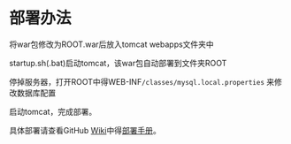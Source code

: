 部署办法
====

将war包修改为ROOT.war后放入tomcat webapps文件夹中

startup.sh(.bat)启动tomcat，该war包自动部署到文件夹ROOT

停掉服务器，打开ROOT中得WEB-INF`/classes/mysql.local.properties` 来修改数据库配置

启动tomcat，完成部署。

具体部署请查看GitHub [Wiki](https://github.com/thx/RAP/wiki)中得[部署手册](https://github.com/thx/RAP/wiki/deploy_manual_cn)。
